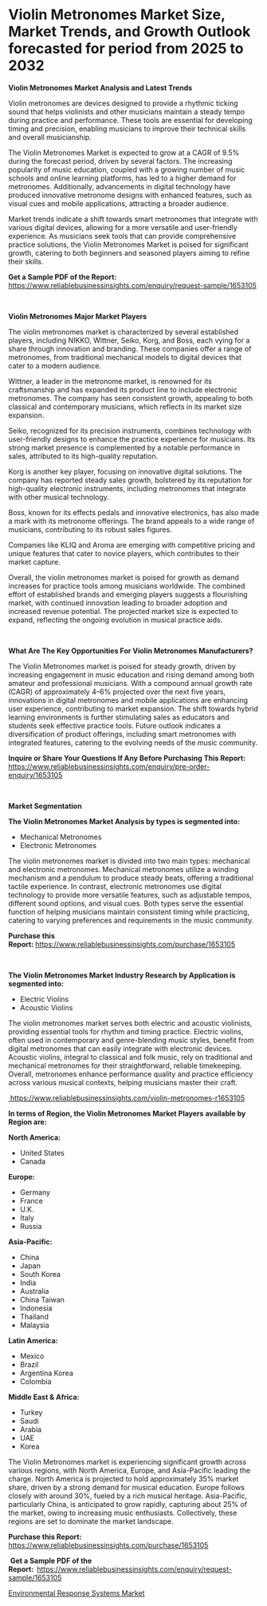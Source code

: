 <p><h1>Violin Metronomes Market Size, Market Trends, and Growth Outlook forecasted for period from 2025 to 2032</h1></p><p><strong>Violin Metronomes Market Analysis and Latest Trends</strong></p>
<p><p>Violin metronomes are devices designed to provide a rhythmic ticking sound that helps violinists and other musicians maintain a steady tempo during practice and performance. These tools are essential for developing timing and precision, enabling musicians to improve their technical skills and overall musicianship. </p><p>The Violin Metronomes Market is expected to grow at a CAGR of 9.5% during the forecast period, driven by several factors. The increasing popularity of music education, coupled with a growing number of music schools and online learning platforms, has led to a higher demand for metronomes. Additionally, advancements in digital technology have produced innovative metronome designs with enhanced features, such as visual cues and mobile applications, attracting a broader audience. </p><p>Market trends indicate a shift towards smart metronomes that integrate with various digital devices, allowing for a more versatile and user-friendly experience. As musicians seek tools that can provide comprehensive practice solutions, the Violin Metronomes Market is poised for significant growth, catering to both beginners and seasoned players aiming to refine their skills.</p></p>
<p><strong>Get a Sample PDF of the Report:&nbsp;</strong> <a href="https://www.reliablebusinessinsights.com/enquiry/request-sample/1653105?utm_campaign=3360&utm_medium=2&utm_source=Github&utm_content=ia&utm_term=08032025&utm_id=violin-metronomes">https://www.reliablebusinessinsights.com/enquiry/request-sample/1653105</a></p>
<p>&nbsp;</p>
<p><strong>Violin Metronomes Major Market Players</strong></p>
<p><p>The violin metronomes market is characterized by several established players, including NIKKO, Wittner, Seiko, Korg, and Boss, each vying for a share through innovation and branding. These companies offer a range of metronomes, from traditional mechanical models to digital devices that cater to a modern audience. </p><p>Wittner, a leader in the metronome market, is renowned for its craftsmanship and has expanded its product line to include electronic metronomes. The company has seen consistent growth, appealing to both classical and contemporary musicians, which reflects in its market size expansion.</p><p>Seiko, recognized for its precision instruments, combines technology with user-friendly designs to enhance the practice experience for musicians. Its strong market presence is complemented by a notable performance in sales, attributed to its high-quality reputation.</p><p>Korg is another key player, focusing on innovative digital solutions. The company has reported steady sales growth, bolstered by its reputation for high-quality electronic instruments, including metronomes that integrate with other musical technology.</p><p>Boss, known for its effects pedals and innovative electronics, has also made a mark with its metronome offerings. The brand appeals to a wide range of musicians, contributing to its robust sales figures.</p><p>Companies like KLIQ and Aroma are emerging with competitive pricing and unique features that cater to novice players, which contributes to their market capture.</p><p>Overall, the violin metronomes market is poised for growth as demand increases for practice tools among musicians worldwide. The combined effort of established brands and emerging players suggests a flourishing market, with continued innovation leading to broader adoption and increased revenue potential. The projected market size is expected to expand, reflecting the ongoing evolution in musical practice aids.</p></p>
<p>&nbsp;</p>
<p><strong>What Are The Key Opportunities For Violin Metronomes Manufacturers?</strong></p>
<p><p>The Violin Metronomes market is poised for steady growth, driven by increasing engagement in music education and rising demand among both amateur and professional musicians. With a compound annual growth rate (CAGR) of approximately 4–6% projected over the next five years, innovations in digital metronomes and mobile applications are enhancing user experience, contributing to market expansion. The shift towards hybrid learning environments is further stimulating sales as educators and students seek effective practice tools. Future outlook indicates a diversification of product offerings, including smart metronomes with integrated features, catering to the evolving needs of the music community.</p></p>
<p><strong>Inquire or Share Your Questions If Any Before Purchasing This Report:</strong> <a href="https://www.reliablebusinessinsights.com/enquiry/pre-order-enquiry/1653105?utm_campaign=3360&utm_medium=2&utm_source=Github&utm_content=ia&utm_term=08032025&utm_id=violin-metronomes">https://www.reliablebusinessinsights.com/enquiry/pre-order-enquiry/1653105</a></p>
<p>&nbsp;</p>
<p><strong>Market Segmentation</strong></p>
<p><strong>The Violin Metronomes Market Analysis by types is segmented into:</strong></p>
<p><ul><li>Mechanical Metronomes</li><li>Electronic Metronomes</li></ul></p>
<p><p>The violin metronomes market is divided into two main types: mechanical and electronic metronomes. Mechanical metronomes utilize a winding mechanism and a pendulum to produce steady beats, offering a traditional tactile experience. In contrast, electronic metronomes use digital technology to provide more versatile features, such as adjustable tempos, different sound options, and visual cues. Both types serve the essential function of helping musicians maintain consistent timing while practicing, catering to varying preferences and requirements in the music community.</p></p>
<p><strong>Purchase this Report:&nbsp;</strong><a href="https://www.reliablebusinessinsights.com/purchase/1653105?utm_campaign=3360&utm_medium=2&utm_source=Github&utm_content=ia&utm_term=08032025&utm_id=violin-metronomes">https://www.reliablebusinessinsights.com/purchase/1653105</a></p>
<p>&nbsp;</p>
<p><strong>The Violin Metronomes Market Industry Research by Application is segmented into:</strong></p>
<p><ul><li>Electric Violins</li><li>Acoustic Violins</li></ul></p>
<p><p>The violin metronomes market serves both electric and acoustic violinists, providing essential tools for rhythm and timing practice. Electric violins, often used in contemporary and genre-blending music styles, benefit from digital metronomes that can easily integrate with electronic devices. Acoustic violins, integral to classical and folk music, rely on traditional and mechanical metronomes for their straightforward, reliable timekeeping. Overall, metronomes enhance performance quality and practice efficiency across various musical contexts, helping musicians master their craft.</p></p>
<p><a href="https://www.reliablebusinessinsights.com/violin-metronomes-r1653105?utm_campaign=3360&utm_medium=2&utm_source=Github&utm_content=ia&utm_term=08032025&utm_id=violin-metronomes">&nbsp;https://www.reliablebusinessinsights.com/violin-metronomes-r1653105</a></p>
<p><strong>In terms of Region, the Violin Metronomes Market Players available by Region are:</strong></p>
<p>
    <p> <strong> North America: </strong>
        <ul>
            <li>United States</li>
            <li>Canada</li>
        </ul>
        </p> 
    <p> <strong> Europe: </strong>
        <ul>
            <li>Germany</li>
            <li>France</li>
            <li>U.K.</li>
            <li>Italy</li>
            <li>Russia</li>
        </ul>
        </p> 
    <p> <strong> Asia-Pacific: </strong>
        <ul>
            <li>China</li>
            <li>Japan</li>
            <li>South Korea</li>
            <li>India</li>
            <li>Australia</li>
            <li>China Taiwan</li>
            <li>Indonesia</li>
            <li>Thailand</li>
            <li>Malaysia</li>
        </ul>
        </p> 
    <p> <strong> Latin America: </strong>
        <ul>
            <li>Mexico</li>
            <li>Brazil</li>
            <li>Argentina Korea</li>
            <li>Colombia</li>
        </ul>
        </p> 
    <p> <strong> Middle East & Africa: </strong>
        <ul>
            <li>Turkey</li>
            <li>Saudi</li>
            <li>Arabia</li>
            <li>UAE</li>
            <li>Korea</li>
        </ul>
    </p>
    </p>
<p><p>The Violin Metronomes market is experiencing significant growth across various regions, with North America, Europe, and Asia-Pacific leading the charge. North America is projected to hold approximately 35% market share, driven by a strong demand for musical education. Europe follows closely with around 30%, fueled by a rich musical heritage. Asia-Pacific, particularly China, is anticipated to grow rapidly, capturing about 25% of the market, owing to increasing music enthusiasts. Collectively, these regions are set to dominate the market landscape.</p></p>
<p><strong>Purchase this Report: </strong><a href="https://www.reliablebusinessinsights.com/purchase/1653105?utm_campaign=3360&utm_medium=2&utm_source=Github&utm_content=ia&utm_term=08032025&utm_id=violin-metronomes">https://www.reliablebusinessinsights.com/purchase/1653105</a></p>
<p>&nbsp;<strong>Get a Sample PDF of the Report:&nbsp;&nbsp;</strong><a href="https://www.reliablebusinessinsights.com/enquiry/request-sample/1653105?utm_campaign=3360&utm_medium=2&utm_source=Github&utm_content=ia&utm_term=08032025&utm_id=violin-metronomes">https://www.reliablebusinessinsights.com/enquiry/request-sample/1653105</a></p>
<p><strong></strong></p>
<p><p><a href="https://github.com/kolffmaris58/Market-Research-Report-List-1/blob/main/environmental-response-systems-market.md?utm_campaign=3360&utm_medium=2&utm_source=Github&utm_content=ia&utm_term=08032025&utm_id=violin-metronomes">Environmental Response Systems Market</a></p></p>